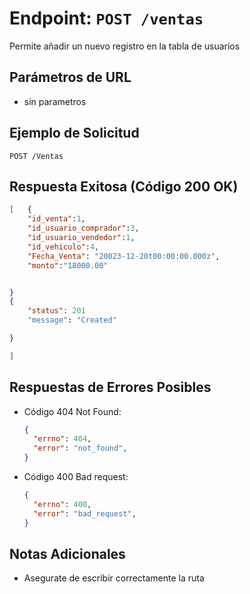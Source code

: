 
# Endpoint: `POST /ventas`

Permite añadir un nuevo registro en la tabla de usuarios

## Parámetros de URL
- sin parametros

## Ejemplo de Solicitud
```http
POST /Ventas
```

## Respuesta Exitosa (Código 200 OK)
```json
[   {
    "id_venta":1,
    "id_usuario_comprador":3,
    "id_usuario_vendedor":1,
    "id_vehiculo":4,
    "Fecha_Venta": "20023-12-20t00:00:00.000z",
    "monto":"18000.00"


}
{
    "status": 201
    "message": "Created"

}

]

```

## Respuestas de Errores Posibles
- Código 404 Not Found:

  ```json
  {
    "errno": 404,
    "error": "not_found",
  }
  ```

- Código 400 Bad request:
  ```json
  {
    "errno": 400,
    "error": "bad_request",
  }
  ``` 

## Notas Adicionales

- Asegurate de escribir correctamente la ruta